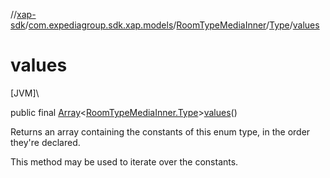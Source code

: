 //[xap-sdk](../../../../index.md)/[com.expediagroup.sdk.xap.models](../../index.md)/[RoomTypeMediaInner](../index.md)/[Type](index.md)/[values](values.md)

# values

[JVM]\

public final [Array](https://kotlinlang.org/api/latest/jvm/stdlib/kotlin/-array/index.html)&lt;[RoomTypeMediaInner.Type](index.md)&gt;[values](values.md)()

Returns an array containing the constants of this enum type, in the order they're declared.

This method may be used to iterate over the constants.
